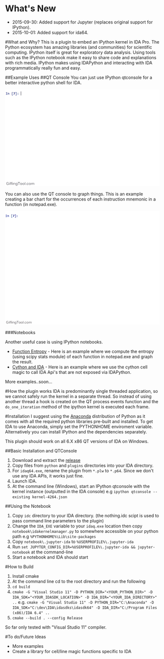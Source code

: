 # What's New

- 2015-09-30: Added support for Jupyter (replaces original support for IPython). 
- 2015-10-01: Added support for ida64.

#What and Why?
This is a plugin to embed an IPython kernel in IDA Pro. The Python ecosystem has amazing libraries (and communities) for scientific computing. IPython itself is great for exploratory data analysis. Using tools such as the IPython notebook make it easy to share code and explanations with rich media. IPython makes using IDAPython and interacting with IDA programmatically really fun and easy.

##Example Uses
##QT Console
You can just use IPython qtconsole for a better interactive python shell for IDA.

![Image of Basic QT Usage](qtbasic.gif)


You can also use the QT console to graph things. This is an example creating a bar chart for the occurrences of each instruction mnemonic in a function (in notepad.exe).

![Image of QT with graph](qtwithgraph.gif)

###Notebooks

Another useful case is using IPython notebooks.

- [Function Entropy](http://nbviewer.ipython.org/github/james91b/ida_ipython/blob/master/notebook/examples/Function%20Entropy.ipynb) - Here is an example where we compute the entropy (using scipy stats module) of each function in notepad.exe and graph the result.
- [Cython and IDA](http://nbviewer.ipython.org/github/james91b/ida_ipython/blob/master/notebook/examples/Cython%20and%20IDA.ipynb) - Here is an example where we use the cython cell magic to call IDA Api's that are not exposed via IDAPython.

More examples..soon...

#How the plugin works
IDA is predominantly single threaded application, so we cannot safely run the kernel in a separate thread. So instead of using another thread a hook is created on the QT process events function and the `do_one_iteration` method of the ipython kernel is executed each frame.

#Installation
I suggest using the [Anaconda](http://continuum.io/downloads) distribution of Python as it comes with all the required python libraries pre-built and installed. To get IDA to use Anaconda, simply set the PYTHONHOME enviroment variable. Alternatively you can install IPython and the dependencies separately.

This plugin should work on all 6.X x86 QT versions of IDA on Windows.

##Basic Installation and QTConsole
1. Download and extract the [release](https://github.com/james91b/ida_ipython/releases/tag/0.1)
2. Copy files from `python` and `plugins` directories into your IDA directory.
3. For `idaq64.exe`, rename the plugin from `*.plw` to `*.p64`. Since we don't use any IDA APIs, it works just fine.
4. Launch IDA.
5. At the command line (Windows), start an IPython qtconsole with the kernel instance (outputted in the IDA console) e.g `ipython qtconsole --existing kernel-4264.json`

##Using the Notebook
1. Copy `idc` directory to your IDA directory. (the nothing.idc scipt is used to pass command line parameters to the plugin)
3. Change the `IDA_EXE` variable to your `idaq.exe` location then copy `notebook\idakernelmanager.py` to somewhere accessible on your python path e.g `%PYTHONHOME%\Lib\site-packages`
4. Copy `notebook\.jupyter-ida` to `%USERPROFILE%\.jupyter-ida`
5. Run `set JUPYTER_CONFIG_DIR=%USERPROFILE%\.jupyter-ida && jupyter-notebook` at the command-line
7. Start a notebook and IDA should start

#How to Build
1. Install cmake
2. At the command line cd to the root directory and run the following
3. `cd build`
4. `cmake -G "Visual Studio 11" -D PYTHON_DIR="<YOUR_PYTHON_DIR>" -D IDA_SDK="<YOUR_IDASDK_LOCATION>" -D IDA_DIR="<YOUR_IDA_DIRECTORY>" ..`
e.g.
`cmake -G "Visual Studio 11" -D PYTHON_DIR="C:\Anaconda" -D IDA_SDK="C:\dev\IDA\idasdks\idasdk64" -D IDA_DIR="C:/Program Files (x86)/IDA 6.4" ..`
5. `cmake --build . --config Release`

So far only tested with "Visual Studio 11" compiler.

#To do/Future Ideas
- More examples
- Create a library for cell/line magic functions specific to IDA
